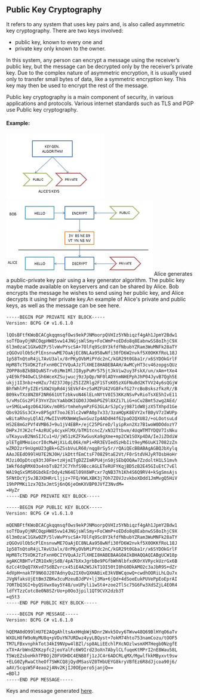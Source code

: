 ##	Public Key Cryptography

It refers to any system that uses key pairs and, is also called asymmetric key cryptography.
There are two keys involved: 
* public key, known to every one and  
* private key only known to the owner.  

In this system, any person can encrypt a message using the receiver’s public key, 
but the message can be decrypted only by the receiver’s private key.
Due to the complex nature of asymmetric encryption, it is usually used only to transfer small bytes of data, 
like a symmetric encryption key. This key may then be used to encrypt the rest of the message.

Public key cryptography is a main component of security, in various applications and protocols. 
Various internet standards such as TLS and PGP use Public key cryptography. 

#### Example:
![pkc1.jpg](/assets/pkc2.JPG) ![pkc2.jpg](/assets/pkc1.JPG)
Alice generates a public-private key pair using a key generator algorithm.
The public key maybe made available on keyservers and can be shared by Alice. Bob encrypts the message he wishes to send using her public key, and Alice decrypts it using her private key.An example of Alice's private and public keys, as well as the message can be see here.
```
-----BEGIN PGP PRIVATE KEY BLOCK-----
Version: BCPG C# v1.6.1.0

lQOsBFtfKWoBCACgkqqmsqfOws9ekPJNMoorpQVHIz5YNbiqzf4gAh1JpmY2Bdw1
soTfDayOjNRCOqpHW85vw14JNGjsWlSmy+FoCWmP+oEDdo8q8EabnwSS8oIhjC9X
6l3m0zaC1GXw0ZP/5lvWvPYscSA+7OlFq9Sc8Y3kfdfNbubYZRam3WuMNFk28aTY
zQGOvUlOb5cPlEnsnvwME7OaAjEC8NLAa958wNfi30fD6W2nvkf5X0OKKfRoL18J
1p58TnQtoR4jL7AvU3alx/8rPKyOVbMiPYdc2nC/kGR29t0Gba1r/x6SYDOkGrlF
HpM8TcT5VDK2TzFxnH0CIYVQuAJz7lXHEI8HABEBAAH/AwMCyHT3cv46zopgsQUz
ZOPP8oBZkB8QuNSTrv0iMm1MlJI8ypPuMr575jtJkViw2uy3FskX/un/xAm+tXe4
y4E9kf94OwCLSh6WceXZSujwucj9zJpQp/NF0lADYnmNHEPphJhP04JyvB7Qgh5E
ukjj1I3nbz+eHZu/7d237J0pjZ5IZZRlg2F1STsK05zXGFNu0d2KTVV24y6sQGjW
BhfWhlPfyIZErSXW2VpRd4jSEVkF4+z5aMZFU42VG8FxfG27rcBoBskszfkzR//B
B09kvTXz8NZ8F2NR661UtTzbkvoN46lELnNYtV0I53KKzNSvPvRioTsXE5hIvE11
S/vMsCGs2PlF3YnYZUcYaAbOKIGD0JJOmbPGZ9l8XZi7LiG+oCu2Bmt5zwg2AEd/
u+SMGLw4gzO64JGKv/m0RSrtmhehymPzFG3GLArSJpCyj9871dW8jzX5TXhpd1Ge
Qbs92GSs3CX+v8P5gXf7ooJE3lc2vWPA0p7x33/3zaHQpK8EVY2xfB0yV7zIWUPp
wBitaRhoyLQlAI/MwIIVnMXNmWq5wxGuzIp4ADdH4f62paO2QXU82/+oLOotsuLd
HS2E8mGzPVf4VMB6J+9u1jV4EBR+/ejC25PGreD/lyipRxn2Xz7B1woW0DOdozY7
DHPxJYJK2cf+AzRUCy4cyxHlMX/bTM1tcncZ/xN32Ttbvm/4UqWTMTYDQV7IsNku
uTKayuvB2NmSIJCu1+U/jW51zKZFXwGusKa9gXme+mp2CW1SOXp4DA/IeJiZOdiW
plETg8MHoiocrI0cMwHjXiLdL06k/mPi+RR3EVIedSzHbIit9eyM6UuK17082zZn
wZRD2zr9nUgmU23gBk+GZSsbVuLR60/nqg8rSy5r/rQAiQEcBBABAgAGBQJbXylq
AAoJEEdO99lHU7E2NJ0H/ikDttfEmCtsF708Z9taE2Vt/F0rStdVHJyRTOsbHoHr
MJzi0OpDtcq93tJ0Fm+tzHjmITgDZZImRPU4jnS0jSEbQOQAw7ZzdoltH1L51mvh
1Wkf6dqRMX03o4nbTsB2fJC7YhfS9BccAGLETeRUFYKqjBD5zB2E45GIuEtC7vEl
WA19qSxSMS0GbdkErDdy4zN64El09X6WPcxr7qNB37h1Kh4S6Q9RV4+kSgSmsAjs
5FNtDcYj5vJBJXDHRrLljjz+7FQ/KWLXBK3j7Oh7ZOVJzvkboXDdd1JmMvgQ5HiV
19hPPMKi1zx7Q3xJmtSj6nQ6jeOmKXVBP0JVfZ3NvdM=
=HyZr
-----END PGP PRIVATE KEY BLOCK-----

```

```
-----BEGIN PGP PUBLIC KEY BLOCK-----
Version: BCPG C# v1.6.1.0

mQENBFtfKWoBCACgkqqmsqfOws9ekPJNMoorpQVHIz5YNbiqzf4gAh1JpmY2Bdw1
soTfDayOjNRCOqpHW85vw14JNGjsWlSmy+FoCWmP+oEDdo8q8EabnwSS8oIhjC9X
6l3m0zaC1GXw0ZP/5lvWvPYscSA+7OlFq9Sc8Y3kfdfNbubYZRam3WuMNFk28aTY
zQGOvUlOb5cPlEnsnvwME7OaAjEC8NLAa958wNfi30fD6W2nvkf5X0OKKfRoL18J
1p58TnQtoR4jL7AvU3alx/8rPKyOVbMiPYdc2nC/kGR29t0Gba1r/x6SYDOkGrlF
HpM8TcT5VDK2TzFxnH0CIYVQuAJz7lXHEI8HABEBAAG0AIkBHAQQAQIABgUCW18p
agAKCRBHTvfZR1OxNjSdB/4pA7bXxJgrbBe9PGfbWhNlbfxdK0rXVRyckUzrGx6B
6zCc4tDqQ7XKvd7SdBZvrcx45iE4A2WSJkT1OI50tI0hG0DkAMO2c3aJbR9S+dZr
4dVpH+nakTF9N6OJ207AdnyQu2IX0vQXHABixE3kVBWCqowQ+cwdhOORiLhLQu7x
JVgNfaksUjEtBm3ZBKw3cuMzeuBJdPV+lj3Ma+6jQd+4dSoeEukPUVePpEoEprAI
7ORTbQ3GI+byQSVwx0ay5Y48/uxUPyli1wSt4+zoe2TlSc75G6Fw3XdSZjL4EOR4
ldfYTzzCotc8e0N8SZrUo+p0Oo3jpil1QT9CVX2dzb3T
=q5t3
-----END PGP PUBLIC KEY BLOCK-----

```

```
-----BEGIN PGP MESSAGE-----
Version: BCPG C# v1.6.1.0

hQEMA0dO99lHU7E2AQgAhltsAxHHqbWjNDnr2Wvk5Ovy6TWvw48Q69BlHYqO6aTv
WXOLH8fW9oNyMU8q+pVDuYN7URDwz4yyLBQyst+7okM74hto753namCozu/tOOF5
TM7LFBxvnphkTot34kI9NVpw4lBZl/sp8ALiEEchlPXcNOzlwsmXM7Hegb0NzgfE
xTX+ArbWndZKKzpfc2jeoYalFc6W9Ird23oXn7AbylCLfuqeKtMPrI2nE8Wau58L
T5WzEZsboHkhTPBOjZ0FVOHDC4ENB8fj1zJC4r6ADCRLqMX/MgwlfkkMByxvt9sw
+ELG0ZyRwaCtheOf7SWKCQ8jQydMSasVZ0THbUEYG8kryVBfEz6R8dJjcoa90j6/
aAV/5cqsW5F4eao2jANv2KjIJ0OEpero5janjQ==
=BDlJ
-----END PGP MESSAGE-----
```

Keys and message generated [here](http://www.igolder.com/pgp/).
